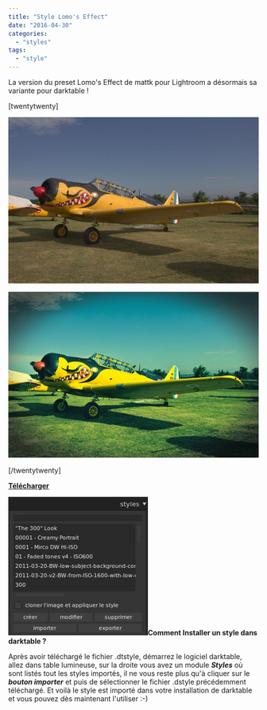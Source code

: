 ```yaml
---
title: "Style Lomo's Effect"
date: "2016-04-30"
categories: 
  - "styles"
tags: 
  - "style"
---
```


La version du preset Lomo's Effect de mattk pour Lightroom a désormais sa variante pour darktable !

\[twentytwenty\]

![](images/original.jpeg)

![](images/Lomos_Effect.jpeg)

\[/twentytwenty\]

 

**[Télécharger](https://darktable.fr/download/Styles/Lomo%27s%20Effect.dtstyle)**

**![installation-style](images/installation-style.jpeg)Comment Installer un style dans darktable ?**

Après avoir téléchargé le fichier .dtstyle, démarrez le logiciel darktable, allez dans table lumineuse, sur la droite vous avez un module **_Styles_** où sont listés tout les styles importés, il ne vous reste plus qu'à cliquer sur le _**bouton importer**_ et puis de sélectionner le fichier .dstyle précédemment téléchargé. Et voilà le style est importé dans votre installation de darktable et vous pouvez dès maintenant l'utiliser :-)
